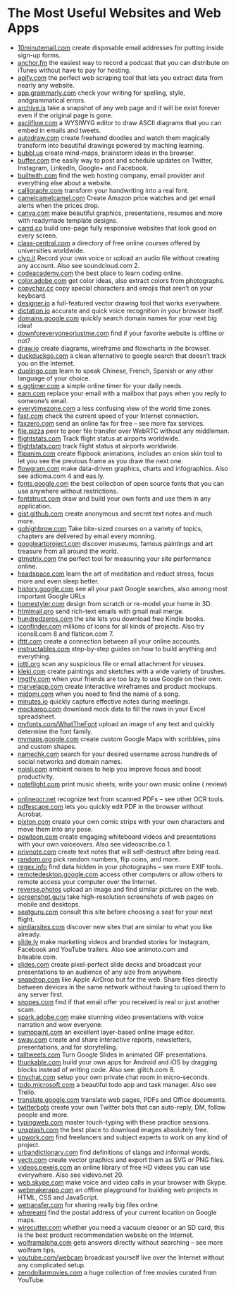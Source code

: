 # The Most Useful Websites and Web Apps

- [10minutemail.com](10minutemail.com) create disposable email addresses for putting inside sign-up forms.
- [anchor.fm](anchor.fm) the easiest way to record a podcast that you can distribute on iTunes without have to pay for hosting.
- [apify.com](apify.com) the perfect web scraping tool that lets you extract data from nearly any website.
- [app.grammarly.com](app.grammarly.com) check your writing for spelling, style, andgrammatical errors.
- [archive.is](archive.is) take a snapshot of any web page and it will be exist forever even if the original page is gone.
- [asciiflow.com](asciiflow.com) a WYSIWYG editor to draw ASCII diagrams that you can embed in emails and tweets.
- [autodraw.com](autodraw.com) create freehand doodles and watch them magically transform into beautiful drawings powered by maching learning.
- [bubbl.us](bubbl.us) create mind-maps, brainstorm ideas in the browser.
- [buffer.com](buffer.com) the easily way to post and schedule updates on Twitter, Instagram, LinkedIn, Google+ and Facebook.
- [builtwith.com](builtwith.com) find the web hosting company, email provider and everything else about a website.
- [calligraphr.com](calligraphr.com) transform your handwriting into a real font.
- [camelcamelcamel.com](camelcamelcamel.com) Create Amazon price watches and get email alerts when the prices drop.
- [canva.com](canva.com) make beautiful graphics, presentations, resumes and more with readymade template designs.
- [carrd.co](carrd.co) build one-page fully responsive websites that look good on every screen.
- [class-central.com](class-central.com) a directory of free online courses offered by universities worldwide.
- [clyp.it](clyp.it) Record your own voice or upload an audio file without creating any account. Also see soundcloud.com 2.
- [codeacademy.com](codeacademy.com) the best place to learn coding online.
- [color.adobe.com](color.adobe.com) get color ideas, also extract colors from photographs.
- [copychar.cc](copychar.cc) copy special characters and emojis that aren’t on your keyboard.
- [designer.io](designer.io) a full-featured vector drawing tool that works everywhere.
- [dictation.io](dictation.io) accurate and quick voice recognition in your browser itself.
- [domains.google.com](domains.google.com) quickly search domain names for your next big idea!
- [downforeveryoneorjustme.com](downforeveryoneorjustme.com) find if your favorite website is offline or not?
- [draw.io](draw.io) create diagrams, wireframe and flowcharts in the browser.
- [duckduckgo.com](duckduckgo.com) a clean alternative to google search that doesn’t track you on the Internet.
- [duolingo.com](duolingo.com) learn to speak Chinese, French, Spanish or any other language of your choice.
- [e.ggtimer.com](e.ggtimer.com) a simple online timer for your daily needs.
- [earn.com](earn.com) replace your email with a mailbox that pays when you reply to someone’s email.
- [everytimezone.com](everytimezone.com) a less confusing view of the world time zones.
- [fast.com](fast.com) check the current speed of your Internet connection.
- [faxzero.com](faxzero.com) send an online fax for free – see more fax services.
- [file.pizza](file.pizza) peer to peer file transfer over WebRTC without any middleman.
- [flightstats.com](flightstats.com) Track flight status at airports worldwide.
- [flightstats.com](flightstats.com) track flight status at airports worldwide.
- [flipanim.com](flipanim.com) create flipbook animations, includes an onion skin tool to let you see the previous frame as you draw the next one.
- [flowgram.com](flowgram.com) make data-driven graphics, charts and infographics. Also see adioma.com 4 and eas.ly.
- [fonts.google.com](fonts.google.com) the best collection of open source fonts that you can use anywhere without restrictions.
- [fontstruct.com](fontstruct.com) draw and build your own fonts and use them in any application.
- [gist.github.com](gist.github.com) create anonymous and secret text notes and much more.
- [gohighbrow.com](gohighbrow.com) Take bite-sized courses on a variety of topics, chapters are delivered by email every monning.
- [googleartproject.com](googleartproject.com) discover museums, famous paintings and art treasure from all around the world.
- [gtmetrix.com](gtmetrix.com) the perfect tool for measuring your site performance online.
- [headspace.com](headspace.com) learn the art of meditation and reduct stress, focus more and even sleep better.
- [history.google.com](history.google.com) see all your past Google searches, also among most important Google URLs
- [homestyler.com](homestyler.com) design from scratch or re-model your home in 3D.
- [htmlmail.pro](htmlmail.pro) send rich-text emails with gmail mail merge.
- [hundredzeros.com](hundredzeros.com) the site lets you download free Kindle books.
- [iconfinder.com](iconfinder.com) millions of icons for all kinds of projects. Also try icons8.com 8 and flaticon.com 7.
- [ifttt.com](ifttt.com) create a connection between all your online accounts.
- [instructables.com](instructables.com) step-by-step guides on how to build anything and everything.
- [jotti.org](jotti.org) scan any suspicious file or email attachment for viruses.
- [kleki.com](kleki.com) create paintings and sketches with a wide variety of brushes.
- [lmgtfy.com](lmgtfy.com) when your friends are too lazy to use Google on their own.
- [marvelapp.com](marvelapp.com) create interactive wireframes and product mockups.
- [midomi.com](midomi.com) when you need to find the name of a song.
- [minutes.io](minutes.io) quickly capture effective notes during meetings.
- [mockaroo.com](mockaroo.com) download mock data to fill the rows in your Excel spreadsheet.
- [myfonts.com/WhatTheFont](myfonts.com/WhatTheFont) upload an image of any text and quickly determine the font family.
- [mymaps.google.com](mymaps.google.com) create custom Google Maps with scribbles, pins and custom shapes.
- [namechk.com](namechk.com) search for your desired username across hundreds of social networks and domain names.
- [noisli.com](noisli.com) ambient noises to help you improve focus and boost productivity.
- [noteflight.com](noteflight.com) print music sheets, write your own music online ( review) .
- [onlineocr.net](onlineocr.net) recognize text from scanned PDFs – see other OCR tools.
- [pdfescape.com](pdfescape.com) lets you quickly edit PDF in the browser without Acrobat.
- [pixton.com](pixton.com) create your own comic strips with your own characters and move them into any pose.
- [powtoon.com](powtoon.com) create engaging whiteboard videos and presentations with your own voiceovers. Also see videoscribe.co 1.
- [privnote.com](privnote.com) create text notes that will self-destruct after being read.
- [random.org](random.org) pick random numbers, flip coins, and more.
- [regex.info](regex.info) find data hidden in your photographs – see more EXIF tools.
- [remotedesktop.google.com](remotedesktop.google.com) access other computers or allow others to remote access your computer over the Internet.
- [reverse.photos](reverse.photos) upload an image and find similar pictures on the web.
- [screenshot.guru](screenshot.guru) take high-resolution screenshots of web pages on mobile and desktops.
- [seatguru.com](seatguru.com) consult this site before choosing a seat for your next flight.
- [similarsites.com](similarsites.com) discover new sites that are similar to what you like already.
- [slide.ly](slide.ly) make marketing videos and branded stories for Instagram, Facebook and YouTube trailers. Also see animoto.com and biteable.com.
- [slides.com](slides.com) create pixel-perfect slide decks and broadcast your presentations to an audience of any size from anywhere.
- [snapdrop.com](snapdrop.com) like Apple AirDrop but for the web. Share files directly between devices in the same network without having to upload them to any server first.
- [snopes.com](snopes.com) find if that email offer you received is real or just another scam.
- [spark.adobe.com](spark.adobe.com) make stunning video presentations with voice narration and wow everyone.
- [sumopaint.com](sumopaint.com) an excellent layer-based online image editor.
- [sway.com](sway.com) create and share interactive reports, newsletters, presentations, and for storytelling.
- [talltweets.com](talltweets.com) Turn Google Slides in animated GIF presentations.
- [thunkable.com](thunkable.com) build your own apps for Android and iOS by dragging blocks instead of writing code. Also see: glitch.com 8.
- [tinychat.com](tinychat.com) setup your own private chat room in micro-seconds.
- [todo.microsoft.com](todo.microsoft.com) a beautiful todo app and task manager. Also see Trello.
- [translate.google.com](translate.google.com) translate web pages, PDFs and Office documents.
- [twitterbots](twitterbots) create your own Twitter bots that can auto-reply, DM, follow people and more.
- [typingweb.com](typingweb.com) master touch-typing with these practice sessions.
- [unsplash.com](unsplash.com) the best place to download images absolutely free.
- [upwork.com](upwork.com) find freelancers and subject experts to work on any kind of project.
- [urbandictionary.com](urbandictionary.com) find definitions of slangs and informal words.
- [vectr.com](vectr.com) create vector graphics and export them as SVG or PNG files.
- [videos.pexels.com](videos.pexels.com) an online library of free HD videos you can use everywhere. Also see videvo.net 20.
- [web.skype.com](web.skype.com) make voice and video calls in your browser with Skype.
- [webmakerapp.com](webmakerapp.com) an offline playground for building web projects in HTML, CSS and JavaScript.
- [wetransfer.com](wetransfer.com) for sharing really big files online.
- [whereami](whereami) find the postal address of your current location on Google maps.
- [wirecutter.com](wirecutter.com) whether you need a vacuum cleaner or an SD card, this is the best product recommendation website on the Internet.
- [wolframalpha.com](wolframalpha.com) gets answers directly without searching – see more wolfram tips.
- [youtube.com/webcam](youtube.com/webcam) broadcast yourself live over the Internet without any complicated setup.
- [zerodollarmovies.com](zerodollarmovies.com) a huge collection of free movies curated from YouTube.